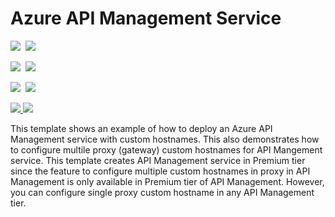 # Azure API Management Service

<IMG SRC="https://azbotstorage.blob.core.windows.net/badges/201-api-management-create-with-hostname/PublicLastTestDate.svg" />&nbsp;
<IMG SRC="https://azbotstorage.blob.core.windows.net/badges/201-api-management-create-with-hostname/PublicDeployment.svg" />&nbsp;

<IMG SRC="https://azbotstorage.blob.core.windows.net/badges/201-api-management-create-with-hostname/FairfaxLastTestDate.svg" />&nbsp;
<IMG SRC="https://azbotstorage.blob.core.windows.net/badges/201-api-management-create-with-hostname/FairfaxDeployment.svg" />&nbsp;

<IMG SRC="https://azbotstorage.blob.core.windows.net/badges/201-api-management-create-with-hostname/BestPracticeResult.svg" />&nbsp;
<IMG SRC="https://azbotstorage.blob.core.windows.net/badges/201-api-management-create-with-hostname/CredScanResult.svg" />&nbsp;

<a href="https://portal.azure.com/#create/Microsoft.Template/uri/https%3A%2F%2Fraw.githubusercontent.com%2Fazure%2Fazure-quickstart-templates%2Fmaster%2F201-api-management-create-with-hostname%2Fazuredeploy.json" target="_blank">
    <img src="http://azuredeploy.net/deploybutton.png"/>
</a>
<a href="http://armviz.io/#/?load=https%3A%2F%2Fraw.githubusercontent.com%2FAzure%2Fazure-quickstart-templates%2Fmaster%2F201-api-management-create-with-hostname%2Fazuredeploy.json" target="_blank">
    <img src="http://armviz.io/visualizebutton.png"/>
</a>

This template shows an example of how to deploy an Azure API Management service with custom hostnames.  This also demonstrates how to configure multile proxy (gateway) custom hostnames for API Mangement service.  This template creates API Management service in Premium tier since the feature to configure multiple custom hostnames in proxy in API Management is only available in Premium tier of API Management.  However, you can configure single proxy custom hostname in any API Management tier.
